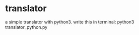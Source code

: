 # translator
a simple translator with python3.
write this in terminal:
python3 translator_python.py
